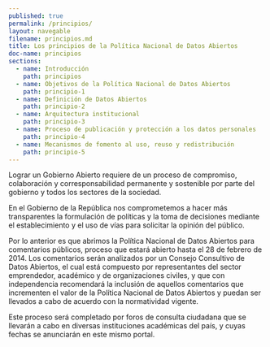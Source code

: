 ```yaml
---
published: true
permalink: /principios/
layout: navegable
filename: principios.md
title: Los principios de la Política Nacional de Datos Abiertos
doc-name: principios
sections:
  - name: Introducción
    path: principios
  - name: Objetivos de la Política Nacional de Datos Abiertos
    path: principio-1
  - name: Definición de Datos Abiertos
    path: principio-2
  - name: Arquitectura institucional
    path: principio-3
  - name: Proceso de publicación y protección a los datos personales
    path: principio-4
  - name: Mecanismos de fomento al uso, reuso y redistribución
    path: principio-5
---
```


Lograr un Gobierno Abierto requiere de un proceso de compromiso, colaboración y corresponsabilidad permanente y sostenible por parte del gobierno y todos los sectores de la sociedad. 

En el Gobierno de la República nos comprometemos a hacer más transparentes la formulación de políticas y la toma de decisiones mediante el establecimiento y el uso de vías para solicitar la opinión del público.

Por lo anterior es que abrimos la Política Nacional de Datos Abiertos para comentarios públicos, proceso que estará abierto hasta el 28 de febrero de 2014. Los comentarios serán analizados por un Consejo Consultivo de Datos Abiertos, el cual está compuesto por representantes del sector emprendedor, académico y de organizaciones civiles, y que con independencia recomendará la inclusión de aquellos comentarios que incrementen el valor de la Política Nacional de Datos Abiertos y puedan ser llevados a cabo de acuerdo con la normatividad vigente. 

Este proceso será completado por foros de consulta ciudadana que se llevarán a cabo en diversas instituciones académicas del país, y cuyas fechas se anunciarán en este mismo portal.

